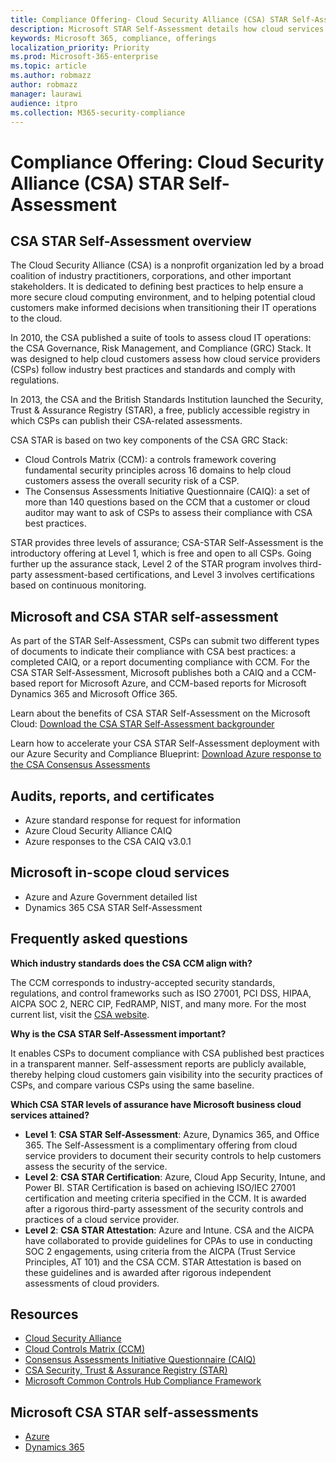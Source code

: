 ```yaml
---
title: Compliance Offering- Cloud Security Alliance (CSA) STAR Self-Assessment
description: Microsoft STAR Self-Assessment details how cloud services fulfill Cloud Security Alliance requirements.
keywords: Microsoft 365, compliance, offerings
localization_priority: Priority
ms.prod: Microsoft-365-enterprise
ms.topic: article
ms.author: robmazz
author: robmazz
manager: laurawi
audience: itpro
ms.collection: M365-security-compliance
---
```


# Compliance Offering: Cloud Security Alliance (CSA) STAR Self-Assessment

## CSA STAR Self-Assessment overview

The Cloud Security Alliance (CSA) is a nonprofit organization led by a broad coalition of industry practitioners, corporations, and other important stakeholders. It is dedicated to defining best practices to help ensure a more secure cloud computing environment, and to helping potential cloud customers make informed decisions when transitioning their IT operations to the cloud.  
  
In 2010, the CSA published a suite of tools to assess cloud IT operations: the CSA Governance, Risk Management, and Compliance (GRC) Stack. It was designed to help cloud customers assess how cloud service providers (CSPs) follow industry best practices and standards and comply with regulations.  
  
In 2013, the CSA and the British Standards Institution launched the Security, Trust & Assurance Registry (STAR), a free, publicly accessible registry in which CSPs can publish their CSA-related assessments.  
  
CSA STAR is based on two key components of the CSA GRC Stack:

- Cloud Controls Matrix (CCM): a controls framework covering fundamental security principles across 16 domains to help cloud customers assess the overall security risk of a CSP.
- The Consensus Assessments Initiative Questionnaire (CAIQ): a set of more than 140 questions based on the CCM that a customer or cloud auditor may want to ask of CSPs to assess their compliance with CSA best practices.

STAR provides three levels of assurance; CSA-STAR Self-Assessment is the introductory offering at Level 1, which is free and open to all CSPs. Going further up the assurance stack, Level 2 of the STAR program involves third-party assessment-based certifications, and Level 3 involves certifications based on continuous monitoring.

## Microsoft and CSA STAR self-assessment

As part of the STAR Self-Assessment, CSPs can submit two different types of documents to indicate their compliance with CSA best practices: a completed CAIQ, or a report documenting compliance with CCM. For the CSA STAR Self-Assessment, Microsoft publishes both a CAIQ and a CCM-based report for Microsoft Azure, and CCM-based reports for Microsoft Dynamics 365 and Microsoft Office 365.  
  
Learn about the benefits of CSA STAR Self-Assessment on the Microsoft Cloud: [Download the CSA STAR Self-Assessment backgrounder](https://aka.ms/csastar-selfassessment-backgrounder)

Learn how to accelerate your CSA STAR Self-Assessment deployment with our Azure Security and Compliance Blueprint: [Download Azure response to the CSA Consensus Assessments](https://gallery.technet.microsoft.com/Azure-Responses-to-CSA-46034a11)

## Audits, reports, and certificates

- Azure standard response for request for information
- Azure Cloud Security Alliance CAIQ
- Azure responses to the CSA CAIQ v3.0.1

## Microsoft in-scope cloud services

- Azure and Azure Government detailed list
- Dynamics 365 CSA STAR Self-Assessment

## Frequently asked questions

**Which industry standards does the CSA CCM align with?**

The CCM corresponds to industry-accepted security standards, regulations, and control frameworks such as ISO 27001, PCI DSS, HIPAA, AICPA SOC 2, NERC CIP, FedRAMP, NIST, and many more. For the most current list, visit the [CSA website](http://cloudsecurityalliance.org/).

**Why is the CSA STAR Self-Assessment important?**

It enables CSPs to document compliance with CSA published best practices in a transparent manner. Self-assessment reports are publicly available, thereby helping cloud customers gain visibility into the security practices of CSPs, and compare various CSPs using the same baseline.

**Which CSA STAR levels of assurance have Microsoft business cloud services attained?**

- **Level 1**: **CSA STAR Self-Assessment**: Azure, Dynamics 365, and Office 365. The Self-Assessment is a complimentary offering from cloud service providers to document their security controls to help customers assess the security of the service.
- **Level 2**: **CSA STAR Certification**: Azure, Cloud App Security, Intune, and Power BI. STAR Certification is based on achieving ISO/IEC 27001 certification and meeting criteria specified in the CCM. It is awarded after a rigorous third-party assessment of the security controls and practices of a cloud service provider.
- **Level 2**: **CSA STAR Attestation**: Azure and Intune. CSA and the AICPA have collaborated to provide guidelines for CPAs to use in conducting SOC 2 engagements, using criteria from the AICPA (Trust Service Principles, AT 101) and the CSA CCM. STAR Attestation is based on these guidelines and is awarded after rigorous independent assessments of cloud providers.

## Resources

- [Cloud Security Alliance](http://cloudsecurityalliance.org/)
- [Cloud Controls Matrix (CCM)](https://cloudsecurityalliance.org/group/cloud-controls-matrix/)
- [Consensus Assessments Initiative Questionnaire (CAIQ)](https://cloudsecurityalliance.org/group/consensus-assessments/)
- [CSA Security, Trust & Assurance Registry (STAR)](https://cloudsecurityalliance.org/star/)
- [Microsoft Common Controls Hub Compliance Framework](https://www.microsoft.com/trust-center/compliance/compliance-overview)

## Microsoft CSA STAR self-assessments

- [Azure](http://aka.ms/Azure_STAR)
- [Dynamics 365](http://aka.ms/DynamicsCRM_Online_STAR)
